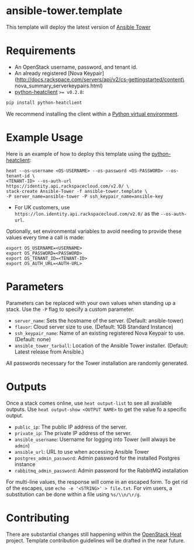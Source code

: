 ansible-tower.template
======================
This template will deploy the latest version of [Ansible
Tower](http://www.ansible.com/tower)

Requirements
============
* An OpenStack username, password, and tenant id.
* An already registered [Nova
Keypair](http://docs.rackspace.com/servers/api/v2/cs-gettingstarted/content\
nova_summary_serverkeypairs.html)
* [python-heatclient](https://github.com/openstack/python-heatclient) `>=
v0.2.8`:

```bash
pip install python-heatclient
```

We recommend installing the client within a [Python virtual
environment](http://www.virtualenv.org/).

Example Usage
=============
Here is an example of how to deploy this template using the
[python-heatclient](https://github.com/openstack/python-heatclient):

```
heat --os-username <OS-USERNAME> --os-password <OS-PASSWORD> --os-tenant-id \
<TENANT-ID> --os-auth-url https://identity.api.rackspacecloud.com/v2.0/ \
stack-create Ansible-Tower -f ansible-tower.template \
-P server_name=ansible-tower -P ssh_keypair_name=ansible-key
```

* For UK customers, use `https://lon.identity.api.rackspacecloud.com/v2.0/` as
the `--os-auth-url`.

Optionally, set environmental variables to avoid needing to provide these
values every time a call is made:

```
export OS_USERNAME=<USERNAME>
export OS_PASSWORD=<PASSWORD>
export OS_TENANT_ID=<TENANT-ID>
export OS_AUTH_URL=<AUTH-URL>
```

Parameters
==========
Parameters can be replaced with your own values when standing up a stack. Use
the `-P` flag to specify a custom parameter.

* `server_name`: Sets the hostname of the server. (Default: ansible-tower)
* `flavor`: Cloud server size to use. (Default: 1GB Standard Instance)
* `ssh_keypair_name`: Name of an existing registered Nova Keypair to use.
  (Default: none)
* `ansible_tower_tarball`: Location of the Ansible Tower installer. (Default:
  Latest release from Ansible.)

All passwords necessary for the Tower installation are randomly generated.

Outputs
=======
Once a stack comes online, use `heat output-list` to see all available outputs.
Use `heat output-show <OUTPUT NAME>` to get the value fo a specific output.

* `public_ip`: The public IP address of the server.
* `private_ip`: The private IP address of the server.
* `ansible_username`: Username for logging into Tower (will always be `admin`)
* `ansible_url`: URL to use when accessing Ansible Tower
* `postgres_admin_password`: Admin password for the installed Postgres instance
* `rabbitmq_admin_password`: Admin password for the RabbitMQ installation

For multi-line values, the response will come in an escaped form. To get rid of
the escapes, use `echo -e '<STRING>' > file.txt`. For vim users, a substitution
can be done within a file using `%s/\\n/\r/g`.

Contributing
============
There are substantial changes still happening within the [OpenStack
Heat](https://wiki.openstack.org/wiki/Heat) project. Template contribution
guidelines will be drafted in the near future.
